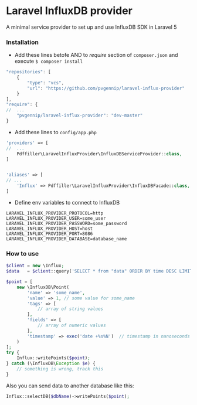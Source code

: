 # Laravel InfluxDB provider
A minimal service provider to set up and use InfluxDB SDK in Laravel 5

### Installation
- Add these lines betofe AND to *require* section of `composer.json` and execute `$ composer install`
```js
"repositories": [
    {
        "type": "vcs",
        "url": "https://github.com/pvgennip/laravel-influx-provider"
    }
],
"require": {
//  ...
    "pvgennip/laravel-influx-provider": "dev-master"
}
```
- Add these lines to `config/app.php`
```php
'providers' => [
//  ...
    Pdffiller\LaravelInfluxProvider\InfluxDBServiceProvider::class,
]


'aliases' => [
// ...
    'Influx' => Pdffiller\LaravelInfluxProvider\InfluxDBFacade::class,
]

```


- Define env variables to connect to InfluxDB
```
LARAVEL_INFLUX_PROVIDER_PROTOCOL=http
LARAVEL_INFLUX_PROVIDER_USER=some_user
LARAVEL_INFLUX_PROVIDER_PASSWORD=some_password
LARAVEL_INFLUX_PROVIDER_HOST=host
LARAVEL_INFLUX_PROVIDER_PORT=8086
LARAVEL_INFLUX_PROVIDER_DATABASE=database_name
```

### How to use
```php
$client = new \Influx;
$data   = $client::query('SELECT * from "data" ORDER BY time DESC LIMIT 1');
```

```php
$point = [
    new \InfluxDB\Point(
        'name' => 'some_name',
        'value' => 1, // some value for some_name
        'tags' => [
            // array of string values
        ],
        'fields' => [
            // array of numeric values
        ],
        'timestamp' => exec('date +%s%N')  // timestamp in nanoseconds on Linux ONLY
    )
];
try {
    Influx::writePoints($point);
} catch (\InfluxDB\Exception $e) {
    // something is wrong, track this
}
```

Also you can send data to another database like this:
```php
Influx::selectDB($dbName)->writePoints($point);
```
